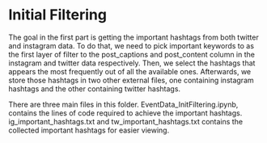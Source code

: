 # Initial Filtering

The goal in the first part is getting the important hashtags from both twitter and instagram data. To do that, we need to pick important keywords to as the first layer of filter to the post_captions and post_content column in the instagram and twitter data respectively. Then, we select the hashtags that appears the most frequently out of all the available ones. Afterwards, we store those hashtags in two other external files, one containing instagram hashtags and the other containing twitter hashtags.

There are three main files in this folder. EventData_InitFiltering.ipynb, contains the lines of code required to achieve the important hashtags. ig_important_hashtags.txt and tw_important_hashtags.txt contains the collected important hashtags for easier viewing.
